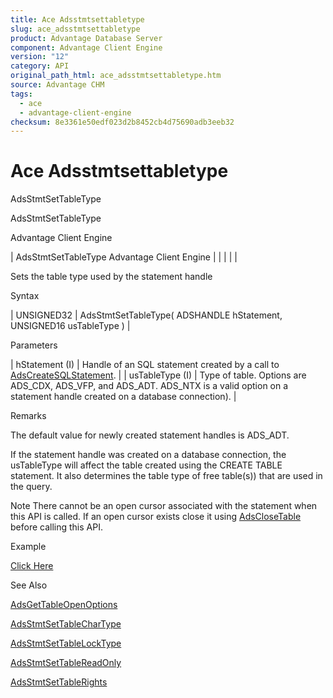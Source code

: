 ```yaml
---
title: Ace Adsstmtsettabletype
slug: ace_adsstmtsettabletype
product: Advantage Database Server
component: Advantage Client Engine
version: "12"
category: API
original_path_html: ace_adsstmtsettabletype.htm
source: Advantage CHM
tags:
  - ace
  - advantage-client-engine
checksum: 8e3361e50edf023d2b8452cb4d75690adb3eeb32
---
```


# Ace Adsstmtsettabletype

AdsStmtSetTableType

AdsStmtSetTableType

Advantage Client Engine

| AdsStmtSetTableType  Advantage Client Engine |  |  |  |  |

Sets the table type used by the statement handle

Syntax

| UNSIGNED32 | AdsStmtSetTableType( ADSHANDLE hStatement,  UNSIGNED16 usTableType ) |

Parameters

| hStatement (I) | Handle of an SQL statement created by a call to [AdsCreateSQLStatement](ace_adscreatesqlstatement.md). |
| usTableType (I) | Type of table. Options are ADS\_CDX, ADS\_VFP, and ADS\_ADT. ADS\_NTX is a valid option on a statement handle created on a database connection). |

Remarks

The default value for newly created statement handles is ADS\_ADT.

If the statement handle was created on a database connection, the usTableType will affect the table created using the CREATE TABLE statement. It also determines the table type of free table(s)) that are used in the query.

Note There cannot be an open cursor associated with the statement when this API is called. If an open cursor exists close it using [AdsCloseTable](ace_adsclosetable.md) before calling this API.

Example

[Click Here](ace_more_examples.md#adsstmtsettabletypeexample)

See Also

[AdsGetTableOpenOptions](ace_adsgettableopenoptions.md)

[AdsStmtSetTableCharType](ace_adsstmtsettablechartype.md)

[AdsStmtSetTableLockType](ace_adsstmtsettablelocktype.md)

[AdsStmtSetTableReadOnly](ace_adsstmtsettablereadonly.md)

[AdsStmtSetTableRights](ace_adsstmtsettablerights.md)
